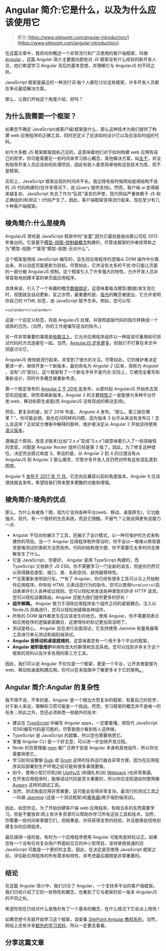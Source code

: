 # Angular 简介:它是什么，以及为什么应该使用它

> 原文:[https://www.sitepoint.com/angular-introduction/](https://www.sitepoint.com/angular-introduction/)

在这篇文章中，我将向你概述一个非常流行和广泛使用的客户端框架，叫做 [Angular](http://angular.io/) 。这篇 Angular 简介主要面向那些对 JS 框架没有什么经验的新开发人员，他们希望学习 Angular 背后的基本思想，并理解它与 AngularJS 的不同之处。

JavaScript 框架是最近的一种流行词:每个人都在讨论这些框架，许多开发人员都在争论最佳解决方案。

那么，让我们开始这个角度介绍，好吗？

## 为什么我需要一个框架？

如果您不确定 JavaScript(或客户端)框架是什么，那么这种技术为我们提供了构建 web 应用程序的正确工具，同时还定义了应该如何设计它以及应该如何组织代码。

如今大多数 JS 框架都是固执己见的，这意味着他们对于如何构建 web 应用有自己的哲学，你可能需要花一些时间来学习核心概念。其他解决方案，如[主干](http://backbonejs.org/)，并没有指导开发人员应该如何处理项目，因此有些人甚至简单地称这些技术为库，而不是框架。

实际上，JavaScript 框架出现的时间并不长。我记得有些时候网站是用结构不良的 JS 代码构建的(在许多情况下，由 jQuery 提供支持)。然而，客户端 ui 变得越来越复杂，JavaScript 失去了作为“玩具”语言的声誉。现代网站严重依赖于 JS 和正确组织(和测试！)代码产生了。因此，客户端框架变得流行起来，现在至少有几十种客户端框架。

## 棱角简介:什么是棱角

AngularJS 曾经是 JavaScript 框架中的“金童”,因为它最初是由谷歌公司在 2012 年推出的。它是基于[模型-视图-控制器概念](https://en.wikipedia.org/wiki/Model%E2%80%93view%E2%80%93controller)构建的，尽管该框架的作者经常称之为“模型-视图-*”甚至“模型-视图-无论什么”。

这个框架是用纯 JavaScript 编写的，旨在将应用程序的逻辑从 DOM 操作中分离出来，并以动态页面更新为目标。尽管如此，它并没有太多的干扰:你只能让页面的一部分被 AngularJS 控制。这个框架引入了许多强大的特性，允许开发人员非常容易地创建丰富的单页面应用程序。

具体来说，引入了一个有趣的概念[数据绑定](https://docs.angularjs.org/guide/databinding)，这意味着每当模型(数据)发生变化时，视图就会自动更新，反之亦然。最重要的是，[指令](https://docs.angularjs.org/guide/directive)的概念被提出，它允许发明你自己的 HTML 标签，由 JavaScript 赋予生命。例如，您可以写:

```
<calendar></calendar> 
```

这是一个自定义标签，将由 AngularJS 处理，并按照底层代码的指示转换成一个成熟的日历。(当然，你的工作是编写适当的指令。)

另一件非常重要的事情是[依赖注入](https://docs.angularjs.org/guide/di)，它允许应用程序组件以一种促进可重用和可测试代码的方式连接在一起。当然，[AngularJS 还有更多](https://docs.angularjs.org/guide)，但我们不打算在本文中彻底讨论它。

AngularJS 很快就流行起来，并受到了很大的关注。尽管如此，它的维护者决定更进一步，继续开发一个新版本，最初命名为 *Angular 2* (后来，简称为 *Angular* ，没有“JS”部分)。这个框架有了一个新名字并不是巧合:实际上，它被完全重写和重新设计，同时许多概念被重新考虑。

第一个稳定发布的 [Angular 2 于 2016 年](https://juristr.com/blog/2016/09/ng2-released/)发布，从那时起 AngularJS 开始失去其受欢迎程度，转而青睐新版本。Angular 2 的主要[特性](https://angular.io/features)之一是能够为多种平台开发:web、移动和原生桌面(而 AngularJS 没有现成的移动支持)。

然后，更复杂的是，到了 2016 年底， *Angular 4* 发布。“那么，第三版在哪里？”，你可能会想。我也在问同样的问题，因为版本 3 似乎从来没有发布过！怎么会这样？正如官方博客中解释的那样，维护者决定从 Angular 2 开始坚持使用[语义版本](https://semver.org/)。

遵循这个原则，改变*主*版本(比如“2.x.x”变成“3.x.x”)就意味着引入了一些突破性的改变。问题是 Angular Router 组件已经是第 3 版了。因此，为了修复这种错位，决定完全跳过角度 3。幸运的是，从 Angular 2 到 4 的过渡没有从 AngularJS 到 Angular 2 那么痛苦，尽管许多开发人员仍然对所有这些混乱感到困惑。

Angular 5 [发布于 2017 年 11 月](https://blog.angular.io/version-5-0-0-of-angular-now-available-37e414935ced)。它还向后兼容以前的角度版本。Angular 6 应该很快就会发布，希望给我们带来更多更酷的功能和增强。

## 棱角简介:棱角的优点

那么，为什么有棱角？嗯，因为它支持各种平台(web、移动、桌面原生)，它功能强大、现代、有一个很好的生态系统，而且它很酷。不服气？让我说得更有说服力一点:

*   Angular 不仅向你展示了工具，还展示了设计模式，以一种可维护的方式来构建你的项目。当一个 Angular 应用程序制作得当时，你不会以一堆难以修改甚至更难测试的类和方法而告终。代码的结构很方便，你不需要花太多时间去理解发生了什么。
*   它是 JavaScript，但更好。 Angular 是用 TypeScript 构建的，而 TypeScript 又依赖于 JS ES6。你不需要学习一门全新的语言，但是你仍然可以获得静态类型、接口、类、名称空间、装饰器等特性。
*   **无需重新发明自行车。**有了 Angular，你已经有很多工具可以马上开始制作应用程序。你有给 HTML 元素动态行为的指令。您可以使用`FormControl`启动表单并引入各种验证规则。您可以轻松地发送各种类型的异步 HTTP 请求。您可以轻松设置路由。Angular 还能为我们提供更多的好处！
*   **组件解耦。** Angular 致力于消除应用程序各个组件之间的紧密耦合。注入以 NodeJS 风格进行，您可以轻松地替换各种组件。
*   所有的 DOM 操作都发生在应该发生的地方。使用 Angular，你不需要将表示和应用程序的逻辑紧密耦合，这使得你的标记更加简洁明了。
*   测试是核心。 Angular 旨在进行全面测试，它支持使用 Jasmine 和量角器等工具进行单元测试和端到端测试。
*   **Angular 是移动和桌面就绪的**，这意味着您有一个用于多个平台的框架。
*   **Angular 被积极维护**并拥有庞大的群落和生态系统。您可以找到许多关于这个框架的资料以及许多有用的第三方工具。

因此，我们可以说 Angular 不仅仅是一个框架，更是一个平台，让开发者能够为 web、移动和桌面构建应用。你可以在本指南中了解更多关于它的架构[。](https://angular.io/guide/architecture)

## Angular 简介:Angular 的复杂性

我不得不说，不幸的是，Angular 是一个相当大而复杂的框架，有着自己的哲学，对于新人来说，理解和习惯可能是一个挑战。然而，学习框架的概念并不是唯一的任务；除此之外，您还必须熟悉一些额外的技术:

*   建议在 [TypeScript](http://typescriptlang.org/) 中编写 Angular apps，一定要看懂。用现代 JavaScript (ES6)编写代码是可能的，尽管我很少看到有人这样做。
*   TypeScript 是 JavaScript 的超集，所以您也需要熟悉它。
*   掌握 Angular CLI 是一个好主意，可以进一步加快开发过程。
*   Node 的包管理器 [npm](http://npmjs.com/) 被广泛用于安装 Angular 本身和其他组件，所以你也需要熟悉它。
*   学习如何设置像 [Gulp](https://gulpjs.com/) 或 [Grunt](https://gruntjs.com/) 这样的任务运行器会非常方便，因为在应用程序实际部署到生产环境之前可能有很多事情要做。
*   如今，使用小型打印机(如 [UglifyJS](https://www.uglifyjs.net/) )和捆扎机(如 [Webpack](https://webpack.js.org/) )也非常普遍。
*   在开发应用程序时，能够调试代码是至关重要的，所以你应该知道如何使用像 [Augury](https://augury.angular.io/) 这样的调试工具。
*   当然，测试角度应用非常重要，这可能会变得非常复杂。最流行的测试工具之一叫做 [Jasmine](https://jasmine.github.io/) (这是一个测试框架)和[量角器](http://www.protractortest.org/)(用于端到端测试)。

因此，如您所见，为了开始创建客户端 web 应用程序，有相当多的东西需要学习。但是不要放弃:网上有许多资源可以帮助你学习所有这些工具和技术。当然，你需要一些时间来掌握它们，但结果是，你将获得宝贵的经验，并且能够自信地创建复杂的应用程序。

最后值得一提的是，有时为一个应用程序使用 Angular 可能有些矫枉过正。如果您有一个没有任何复杂用户界面和交互的中小型项目，坚持使用普通的旧 JavaScript 可能是一个更好的主意。因此，在决定是否使用 JavaScript 框架之前，评估新应用程序的所有需求和特性，并考虑最后期限是非常重要的。

## 结论

在这篇 Angular 简介中，我们讨论了 Angular，一个支持多平台的客户端框架。我们已经介绍了它的一些特性和概念，也看到了它与框架的前一版本 AngularJS 的不同之处。

希望你现在已经对什么是角形有了一个基本的概念，在什么情况下它会派上用场！

如果您想今天就开始学习这个框架，请查看 [SitePoint Angular 教程系列](https://www.sitepoint.com/angular-2-tutorial/)。当然，网站上还有许多[额外的学习资料](https://www.sitepoint.com/premium/topics/all?q=angular&limit=12&offset=0&page=0&content_types%5B%5D=All&slugs%5B%5D=all&states%5B%5D=available&order=)，所以一定要去看看。

## 分享这篇文章